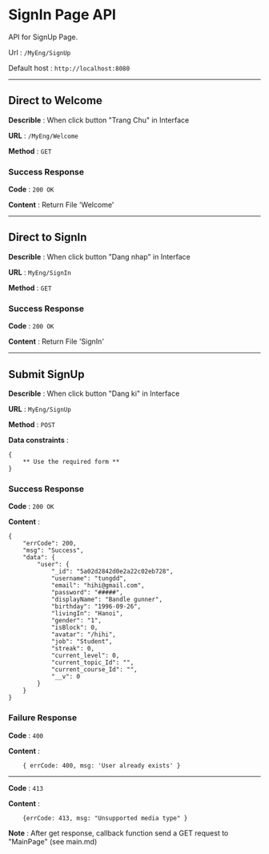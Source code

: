 # SignIn Page API

API for SignUp Page.

Url : `/MyEng/SignUp`

Default host : `http://localhost:8080` 

--------
## Direct to Welcome

**Describle** : When click button "Trang Chu" in Interface 

**URL** : `/MyEng/Welcome`

**Method** : `GET`

### **Success Response**

**Code** : `200 OK`

**Content** : Return File 'Welcome'

--------
## Direct to SignIn

**Describle** : When click button "Dang nhap" in Interface 

**URL** : `MyEng/SignIn`

**Method** : `GET`

### **Success Response**

**Code** : `200 OK`

**Content** : Return File 'SignIn'

--------
## Submit SignUp

**Describle** : When click button "Dang ki" in Interface 

**URL** : `MyEng/SignUp`

**Method** : `POST`

**Data constraints** : 
```
{
    ** Use the required form **
}
```

### **Success Response**

**Code** : `200 OK`

**Content** : 
```
{
    "errCode": 200,
    "msg": "Success",
    "data": {
        "user": {
            "_id": "5a02d2842d0e2a22c02eb728",
            "username": "tungdd",
            "email": "hihi@gmail.com",
            "password": "#####",
            "displayName": "Bandle gunner",
            "birthday": "1996-09-26",
            "livingIn": "Hanoi",
            "gender": "1",
            "isBlock": 0,
            "avatar": "/hihi",
            "job": "Student",
            "streak": 0,
            "current_level": 0,
            "current_topic_Id": "",
            "current_course_Id": "",
            "__v": 0
        }
    }
}
```
### **Failure Response**

**Code** : `400`

**Content** : 
```
    { errCode: 400, msg: 'User already exists' }
```
-----

**Code** : `413`

**Content** : 
```
    {errCode: 413, msg: "Unsupported media type" }
```




**Note** : After get response, callback function send a GET request to "MainPage" (see main.md)